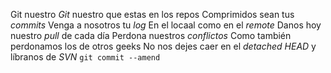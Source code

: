 Git nuestro
*Git* nuestro que estas en los repos
Comprimidos sean tus *commits*
Venga a nosotros tu *log*
En el locaal como en el *remote*
Danos hoy nuestro *pull* de cada día
Perdona nuestros *conflictos*
Como también perdonamos los de otros geeks
No nos dejes caer en el *detached HEAD*
y líbranos de *SVN*
`git commit --amend`
